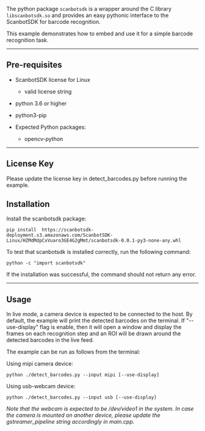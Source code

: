 The python package `scanbotsdk` is a wrapper around the C library `libscanbotsdk.so` and provides an easy pythonic interface to the ScanbotSDK for barcode recognition.

This example demonstrates how to embed and use it for a simple barcode recognition task.

----

## Pre-requisites

* ScanbotSDK license for Linux 
   * valid license string

* python 3.6 or higher
* python3-pip
* Expected Python packages:
   * opencv-python

----
## License Key

Please update the license key in detect_barcodes.py before running the example.

## Installation

Install the scanbotsdk package:

    pip install  https://scanbotsdk-deployment.s3.amazonaws.com/ScanbotSDK-Linux/HZMdMdpCxVuaro3GE4G2gMmt/scanbotsdk-0.0.1-py3-none-any.whl

To test that scanbotsdk is installed correctly, run the following command:

    python -c "import scanbotsdk"

If the installation was successful, the command should not return any error.

----
## Usage

In live mode, a camera device is expected to be connected to the host. By default, the example will print the detected
barcodes on the terminal.
If "--use-display" flag is enable, then it will open a window and display the frames on each recognition step and an 
ROI will be drawn around the detected barcodes in the live feed. 

The example can be run as follows from the terminal:

Using mipi camera device:

    python ./detect_barcodes.py --input mipi [--use-display]

Using usb-webcam device:

    python ./detect_barcodes.py --input usb [--use-display]


_Note that the webcam is expected to be /dev/video1 in the system. In case the camera is mounted on another device, please update the gstreamer_pipeline string accordingly in main.cpp._
